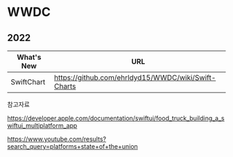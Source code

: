 # WWDC

## 2022 

| What's New | URL |
| ------ | ------ |
| SwiftChart | https://github.com/ehrldyd15/WWDC/wiki/Swift-Charts |


참고자료

https://developer.apple.com/documentation/swiftui/food_truck_building_a_swiftui_multiplatform_app

https://www.youtube.com/results?search_query=platforms+state+of+the+union
